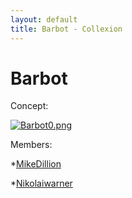 ```yaml
---
layout: default
title: Barbot - Collexion
---
```


# Barbot

Concept:

[![Barbot0.png](/mw/images/8/84/Barbot0.png)](-file:barbot0.png.html)

Members:

*[MikeDillion](-user:mikedillion.html)


*[Nikolaiwarner](-user:nikolaiwarner.html)
